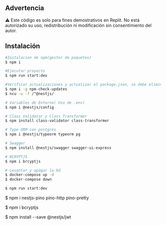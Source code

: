 ## Advertencia
⚠️ Este código es solo para fines demostrativos en Replit. No está autorizado su uso, redistribución ni modificación sin consentimiento del autor.
## Instalación

```bash
#Instalacion de npm(gestor de paquetes)
$ npm i
```
```bash
#Ejecutar proyecto
$ npm run start:dev
```
```bash
#Verificar actualizaciones y actualizar el package.json, se debe eliminad el package.json y la carpeta node_modules
$ npm i -g npm-check-updates
$ ncu -u -f /^@nestjs/
```
```bash
# Variables de Entorno( Uso de .env)
$ npm i @nestjs/config
```
```bash
# Class Validator y Class Transformer
$ npm install class-validator class-transformer
```
```bash
# Type ORM con postgres
$ npm i @nestjs/typeorm typeorm pg
```
```bash
# Swagger
$ npm install @nestjs/swagger swagger-ui-express

```
```bash
# BCRYPTJS
$ npm i brcyptjs
```
```bash
# Levantar y apagar la bd
$ docker-compose up -d
$ docker-compose down
```
```bash
$ npm run start:dev
```

$ npm i nestjs-pino pino-http pino-pretty

$ npm i bcryptjs

$ npm install --save @nestjs/jwt


